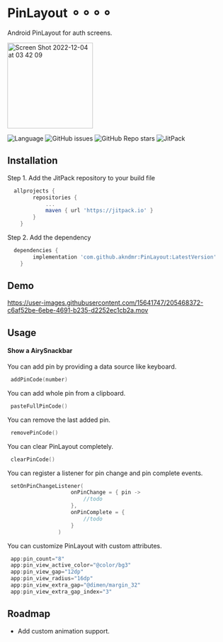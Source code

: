 # PinLayout ⚬⚬⚬⚬
Android PinLayout for auth screens.

<img width="193" alt="Screen Shot 2022-12-04 at 03 42 09" src="https://user-images.githubusercontent.com/15641747/205468291-4aee9855-df47-4887-8ced-b075baf61931.png">


![Language](https://img.shields.io/github/languages/top/akndmr/PinLayout) 
![GitHub issues](https://img.shields.io/github/issues/akndmr/PinLayout)
![GitHub Repo stars](https://img.shields.io/github/stars/akndmr/PinLayout?style=social)
![JitPack](https://img.shields.io/jitpack/version/com.github.akndmr/PinLayout)

## Installation

Step 1. Add the JitPack repository to your build file

```gradle
  allprojects {
		repositories {
			...
			maven { url 'https://jitpack.io' }
		}
	}
```

Step 2. Add the dependency

```gradle
  dependencies {
	    implementation 'com.github.akndmr:PinLayout:LatestVersion'
	}
```
    

## Demo
https://user-images.githubusercontent.com/15641747/205468372-c6af52be-6ebe-4691-b235-d2252ec1cb2a.mov



## Usage

#### Show a AirySnackbar

You can add pin by providing a data source like keyboard.
```kotlin
 addPinCode(number)
```

You can add whole pin from a clipboard.
```kotlin
 pasteFullPinCode()
```


You can remove the last added pin.
```kotlin
 removePinCode()
```

You can clear PinLayout completely.
```kotlin
 clearPinCode()
```

You can register a listener for pin change and pin complete events.
```kotlin
 setOnPinChangeListener(
                    onPinChange = { pin ->
                        //todo
                    },
                    onPinComplete = {
                        //todo
                    }
                )
```

You can customize PinLayout with custom attributes. 
```kotlin
 app:pin_count="8"
 app:pin_view_active_color="@color/bg3"
 app:pin_view_gap="12dp"
 app:pin_view_radius="16dp"
 app:pin_view_extra_gap="@dimen/margin_32"
 app:pin_view_extra_gap_index="3"
```

## Roadmap

- Add custom animation support.

